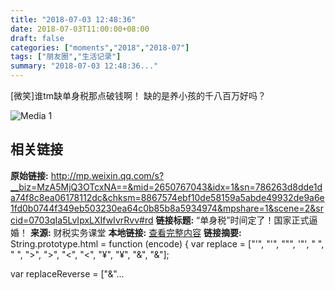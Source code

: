 ```yaml
---
title: "2018-07-03 12:48:36"
date: 2018-07-03T11:00:00+08:00
draft: false
categories: ["moments","2018","2018-07"]
tags: ["朋友圈","生活记录"]
summary: "2018-07-03 12:48:36..."
---
```


[微笑]谁tm缺单身税那点破钱啊！
缺的是养小孩的千八百万好吗？

![Media 1](/Moments/photos/2018-07-03/201807031248360.jpg)

## 相关链接

**原始链接:** http://mp.weixin.qq.com/s?__biz=MzA5MjQ3OTcxNA==&mid=2650767043&idx=1&sn=786263d8dde1da74f8c8ea06178112dc&chksm=8867574ebf10de58159a5abde49932de9a6e1fd0b0744f349eb503230ea64c0b85b8a5934974&mpshare=1&scene=2&srcid=0703qIa5LvIpxLXIfwIvrRvv#rd
**链接标题:** “单身税”时间定了！国家正式逼婚！
**来源:** 财税实务课堂
**本地链接:** [查看完整内容](/link_content/2018/07/2018-07-03-1/link_content/)
**链接摘要:** String.prototype.html = function (encode) {
  var replace = ["&#39;", "'", "&quot;", '"', "&nbsp;", " ", "&gt;", ">", "&lt;", "<", "&yen;", "¥", "&amp;", "&"];
 
 
 
 
 
  
  var replaceReverse = ["&"...

